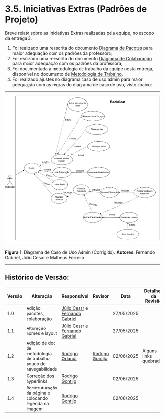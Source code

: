 # 3.5. Iniciativas Extras (Padrões de Projeto)

Breve relato sobre as Iniciativas Extras realizadas pela equipe, no escopo da   entrega 3.

1) Foi realizado uma reescrita do documento [Diagrama de Pacotes](PadroesDeProjeto/Iniciativas_extras/Diagrama_de_Pacotes_UML.md) para maior adequação com os padrões da professora;
2) Foi realizado uma reescrita do documento [Diagrama de Colaboração](PadroesDeProjeto/Iniciativas_extras/Diagrama_de_Colaboracao_UML.md) para maior adequação com os padrões da professora;
3) Foi documentada a metodologia de trabalho da equipe nesta entrega, disponível no documento de [Metodologia de Trabalho](PadroesDeProjeto/Iniciativas_extras/metodologia_trabalho.md).
4) Foi realizado ajustes no diagrama caso de uso admin para maior adequação com as regras do diagrama de caso de uso, visto abaixo:


-----------------------------------------------------------------------------------------
![Diagrama de Caso de Uso Admin](Imagens/Diagrama_Caso_De_Uso_Admin.drawio.png)

**Figura 1**: Diagrama de Caso de Uso Admin (Corrigido). **Autores**: Fernando Gabriel, Júlio Cesar e Matheus Ferreira

-----------------------------------------------------------------------------------------


## Histórico de Versão:

| Versão | Alteração                  | Responsável     | Revisor | Data       | Detalhes da Revisão |
| -      | -                          | -               | -       | -          | -                   |
| 1.0    | Adição pacotes, colaboração | [Júlio Cesar](https://github.com/Julio1099) e [Fernando Gabriel](https://github.com/show-dawn)| | 27/05/2025 | |
| 1.1    | Alteração nomes e layout | [Júlio Cesar](https://github.com/Julio1099) e [Fernando Gabriel](https://github.com/show-dawn)| | 27/05/2025 | |
| 1.2    | Adição de doc de metodologia de trabalho, pouco de navegabilidade | [Rodrigo Orlandi](https://github.com/OrlandiRodrigo) |  [Rodrigo Gontijo](https://github.com/rodrigogontijoo) | 02/06/2025 | Alguns links quebrados |
| 1.3    | Correção dos hyperlinks | [Rodrigo Gontijo](https://github.com/rodrigogontijoo)| | 02/06/2025 | |
| 1.4    | Reestruturação da página e colocando legenda na imagem | [Rodrigo Gontijo](https://github.com/rodrigogontijoo)| | 02/06/2025 | |

